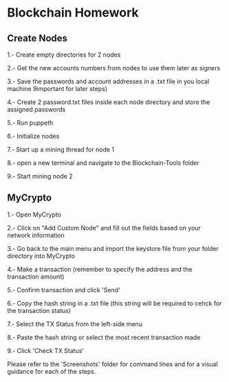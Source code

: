 # Blockchain Homework

## Create Nodes

1.- Create empty directories for 2 nodes

2.- Get the new accounts numbers from nodes to use them later as signers

3.- Save the passwords and account addresses in a .txt file in you local machine 9important for later steps)

4.- Create 2 password.txt files inside each node directory and store the assigned passwords

5.- Run puppeth

6.- Initialize nodes

7.- Start up a mining thread for node 1

8.- open a new terminal and navigate to the Blockchain-Tools folder

9.- Start mining node 2


## MyCrypto

1.- Open MyCrypto

2.- Click on "Add Custom Node" and fill out the fields based on your network information

  3.- Go back to the main menu and import the keystore file from your folder directory into MyCrypto
  
  4.- Make a transaction (remember to specify the address and the transaction amount)
  
  5.- Confirm transaction and click 'Send'
  
  6.- Copy the hash string in a .txt file (this string will be required to cehck for the transaction status)
  
  7.- Select the TX Status from the left-side menu
  
  8.- Paste the hash string or select the most recent transaction made
  
  9.- Click 'Check TX Status'

Please refer to the 'Screenshots' folder for command lines and for a visual guidance for each of the steps.
